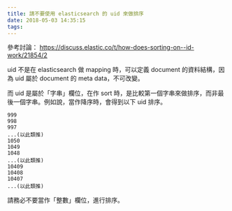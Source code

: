 ```yaml
---
title: 請不要使用 elasticsearch 的 uid 來做排序
date: 2018-05-03 14:35:15
tags:
---
```


參考討論： https://discuss.elastic.co/t/how-does-sorting-on--id-work/21854/2

uid 不是在 elasticsearch 做 mapping 時，可以定義 document 的資料結構，因為 uid 屬於 document 的 meta data，不可改變。

而 uid 是屬於「字串」欄位，在作 sort 時，是比較第一個字串來做排序，而非最後一個字串。例如說，當作降序時，會得到以下 uid 排序。

```
999
998
997
...(以此類推)
1050
1049
1048
...(以此類推)
10409
10408
10407
...(以此類推)
```

請務必不要當作「整數」欄位，進行排序。